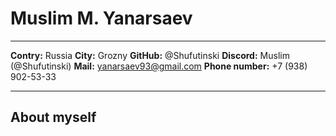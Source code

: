 Muslim M. Yanarsaev
============

---
__Contry:__ Russia
__City:__ Grozny
__GitHub:__ @Shufutinski
__Discord:__ Muslim (@Shufutinski)
__Mail:__ yanarsaev93@gmail.com
__Phone number:__ +7 (938) 902-53-33

---

## About myself


